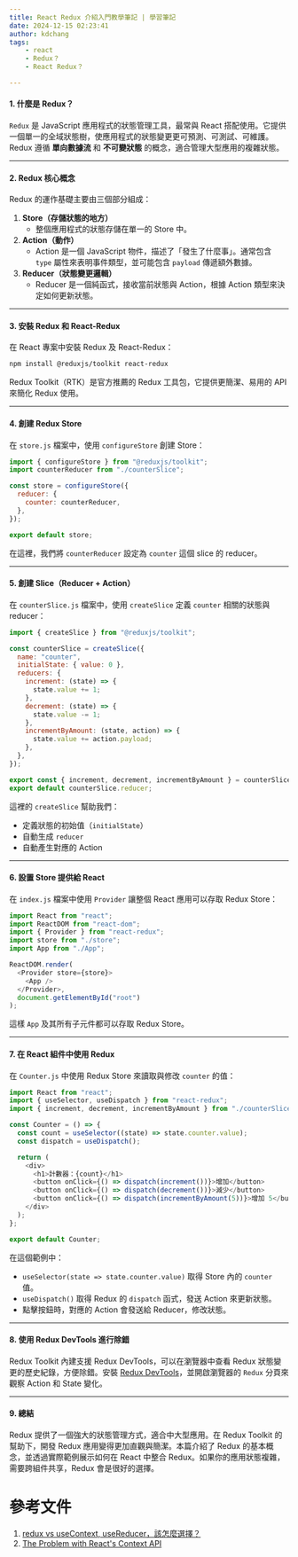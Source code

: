 ```yaml
---
title: React Redux 介紹入門教學筆記 | 學習筆記
date: 2024-12-15 02:23:41
author: kdchang
tags: 
    - react
    - Redux？
    - React Redux？

---
```


#### 1. 什麼是 Redux？  

`Redux` 是 JavaScript 應用程式的狀態管理工具，最常與 React 搭配使用。它提供一個單一的全域狀態樹，使應用程式的狀態變更更可預測、可測試、可維護。Redux 遵循 **單向數據流** 和 **不可變狀態** 的概念，適合管理大型應用的複雜狀態。  

---

#### 2. Redux 核心概念  

Redux 的運作基礎主要由三個部分組成：  

1. **Store（存儲狀態的地方）**  
   - 整個應用程式的狀態存儲在單一的 Store 中。  
2. **Action（動作）**  
   - Action 是一個 JavaScript 物件，描述了「發生了什麼事」。通常包含 `type` 屬性來表明事件類型，並可能包含 `payload` 傳遞額外數據。  
3. **Reducer（狀態變更邏輯）**  
   - Reducer 是一個純函式，接收當前狀態與 Action，根據 Action 類型來決定如何更新狀態。  

---

#### 3. 安裝 Redux 和 React-Redux  

在 React 專案中安裝 Redux 及 React-Redux：  

```bash
npm install @reduxjs/toolkit react-redux
```

Redux Toolkit（RTK）是官方推薦的 Redux 工具包，它提供更簡潔、易用的 API 來簡化 Redux 使用。  

---

#### 4. 創建 Redux Store  

在 `store.js` 檔案中，使用 `configureStore` 創建 Store：  

```javascript
import { configureStore } from "@reduxjs/toolkit";
import counterReducer from "./counterSlice";

const store = configureStore({
  reducer: {
    counter: counterReducer,
  },
});

export default store;
```

在這裡，我們將 `counterReducer` 設定為 `counter` 這個 slice 的 reducer。

---

#### 5. 創建 Slice（Reducer + Action）  

在 `counterSlice.js` 檔案中，使用 `createSlice` 定義 `counter` 相關的狀態與 reducer：  

```javascript
import { createSlice } from "@reduxjs/toolkit";

const counterSlice = createSlice({
  name: "counter",
  initialState: { value: 0 },
  reducers: {
    increment: (state) => {
      state.value += 1;
    },
    decrement: (state) => {
      state.value -= 1;
    },
    incrementByAmount: (state, action) => {
      state.value += action.payload;
    },
  },
});

export const { increment, decrement, incrementByAmount } = counterSlice.actions;
export default counterSlice.reducer;
```

這裡的 `createSlice` 幫助我們：  
- 定義狀態的初始值（`initialState`）  
- 自動生成 `reducer`  
- 自動產生對應的 Action  

---

#### 6. 設置 Store 提供給 React  

在 `index.js` 檔案中使用 `Provider` 讓整個 React 應用可以存取 Redux Store：  

```javascript
import React from "react";
import ReactDOM from "react-dom";
import { Provider } from "react-redux";
import store from "./store";
import App from "./App";

ReactDOM.render(
  <Provider store={store}>
    <App />
  </Provider>,
  document.getElementById("root")
);
```

這樣 `App` 及其所有子元件都可以存取 Redux Store。

---

#### 7. 在 React 組件中使用 Redux  

在 `Counter.js` 中使用 Redux Store 來讀取與修改 `counter` 的值：  

```javascript
import React from "react";
import { useSelector, useDispatch } from "react-redux";
import { increment, decrement, incrementByAmount } from "./counterSlice";

const Counter = () => {
  const count = useSelector((state) => state.counter.value);
  const dispatch = useDispatch();

  return (
    <div>
      <h1>計數器：{count}</h1>
      <button onClick={() => dispatch(increment())}>增加</button>
      <button onClick={() => dispatch(decrement())}>減少</button>
      <button onClick={() => dispatch(incrementByAmount(5))}>增加 5</button>
    </div>
  );
};

export default Counter;
```

在這個範例中：  
- `useSelector(state => state.counter.value)` 取得 Store 內的 `counter` 值。  
- `useDispatch()` 取得 Redux 的 `dispatch` 函式，發送 Action 來更新狀態。  
- 點擊按鈕時，對應的 Action 會發送給 Reducer，修改狀態。

---

#### 8. 使用 Redux DevTools 進行除錯  

Redux Toolkit 內建支援 Redux DevTools，可以在瀏覽器中查看 Redux 狀態變更的歷史紀錄，方便除錯。安裝 [Redux DevTools](https://chrome.google.com/webstore/detail/redux-devtools/lmhkpmbekcpmknklioeibfkpmmfibljd)，並開啟瀏覽器的 `Redux` 分頁來觀察 Action 和 State 變化。

---

#### 9. 總結  

Redux 提供了一個強大的狀態管理方式，適合中大型應用。在 Redux Toolkit 的幫助下，開發 Redux 應用變得更加直觀與簡潔。本篇介紹了 Redux 的基本概念，並透過實際範例展示如何在 React 中整合 Redux。如果你的應用狀態複雜，需要跨組件共享，Redux 會是很好的選擇。

# 參考文件
1. [redux vs useContext, useReducer，該怎麼選擇？](https://blog.typeart.cc/redux-vs-use-congtext-use-reducer-and-which-one/)
2. [The Problem with React's Context API](https://leewarrick.com/blog/the-problem-with-context/)